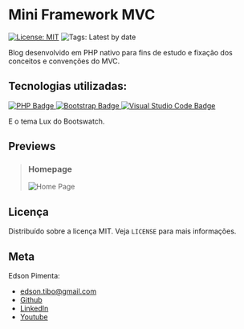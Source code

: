 # Mini Framework MVC

[![License: MIT](https://img.shields.io/badge/License-MIT-yellow.svg)](https://opensource.org/licenses/MIT)
![Tags: Latest by date](https://img.shields.io/github/v/tag/eddyyxxyy/plum-blog)


Blog desenvolvido em PHP nativo para fins de estudo e fixação dos conceitos e convenções do MVC.

## Tecnologias utilizadas:

<p>
    <a href="https://img.shields.io/">
        <img src='https://img.shields.io/badge/PHP-777BB4?style=for-the-badge&logo=php&logoColor=white' alt='PHP Badge'>
        <img src='https://img.shields.io/badge/Bootstrap-563D7C?style=for-the-badge&logo=bootstrap&logoColor=white' alt='Bootstrap Badge'>
        <img src='https://img.shields.io/badge/Visual_Studio_Code-0078D4?style=for-the-badge&logo=visual%20studio%20code&logoColor=white' alt='Visual Studio Code Badge'>
    </a>
</p>

E o tema Lux do Bootswatch.

## Previews

> ### Homepage
> ![Home Page](./preview/home_page.png)

## Licença

Distribuído sobre a licença MIT. Veja `LICENSE` para mais informações.

## Meta

Edson Pimenta:
- edson.tibo@gmail.com
- [Github](https://github.com/eddyyxxyy)
- [LinkedIn](https://www.linkedin.com/in/eeddyyxxyy/)
- [Youtube](https://www.youtube.com/channel/UCIISJihJOYOBj-4oZhW3pSw)
